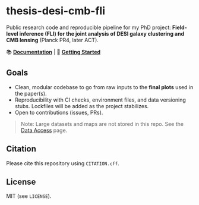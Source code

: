 # thesis-desi-cmb-fli

Public research code and reproducible pipeline for my PhD project:
**Field-level inference (FLI) for the joint analysis of DESI galaxy clustering and CMB lensing** (Planck PR4, later ACT).

📚 **[Documentation](https://joletaxi19.github.io/thesis-desi-cmb-fli/)** | 🚀 **[Getting Started](https://joletaxi19.github.io/thesis-desi-cmb-fli/getting_started/)**

## Goals
- Clean, modular codebase to go from raw inputs to the **final plots** used in the paper(s).
- Reproducibility with CI checks, environment files, and data versioning stubs. Lockfiles will be added as the project stabilizes.
- Open to contributions (issues, PRs).

> Note: Large datasets and maps are not stored in this repo. See the [Data Access](https://joletaxi19.github.io/thesis-desi-cmb-fli/data_access/) page.

## Citation
Please cite this repository using `CITATION.cff`.

## License
MIT (see `LICENSE`).
